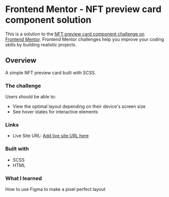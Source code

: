 # Frontend Mentor - NFT preview card component solution

This is a solution to the [NFT preview card component challenge on Frontend Mentor](https://www.frontendmentor.io/challenges/nft-preview-card-component-SbdUL_w0U). Frontend Mentor challenges help you improve your coding skills by building realistic projects.

## Overview

A simple NFT preview card built with SCSS.

### The challenge

Users should be able to:

- View the optimal layout depending on their device's screen size
- See hover states for interactive elements

### Links

- Live Site URL: [Add live site URL here](https://mrfinesse47.github.io/NFT-preview-card/)

### Built with

- SCSS
- HTML

### What I learned

How to use Figma to make a pixel perfect layout
